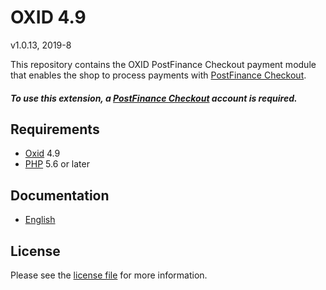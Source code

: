 # OXID 4.9

v1.0.13, 2019-8

This repository contains the OXID  PostFinance Checkout payment module that enables the shop to process payments with [PostFinance Checkout](https://www.postfinance.ch/checkout).

##### To use this extension, a [PostFinance Checkout](https://www.postfinance.ch/checkout) account is required.

## Requirements

* [Oxid](https://www.oxid-esales.com/) 4.9
* [PHP](http://php.net/) 5.6 or later

## Documentation

* [English](https://plugin-documentation.postfinance-checkout.ch/pfpayments/oxid-4.9/1.0.13/docs/en/documentation.html)

## License

Please see the [license file](https://github.com/pfpayments/oxid-4.9/blob/1.0.13/LICENSE) for more information.